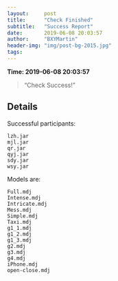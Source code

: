 ```yaml
---
layout:     post
title:      "Check Finished"
subtitle:   "Success Report"
date:       2019-06-08 20:03:57
author:     "BXYMartin"
header-img: "img/post-bg-2015.jpg"
tags:
---
```


**Time: 2019-06-08 20:03:57**

> “Check Success!”


## Details

Successful participants:

```
lzh.jar
mjl.jar
qr.jar
qyj.jar
sdy.jar
wsy.jar
```

Models are:

```
Full.mdj
Intense.mdj
Intricate.mdj
Mess.mdj
Simple.mdj
Taxi.mdj
g1_1.mdj
g1_2.mdj
g1_3.mdj
g2.mdj
g3.mdj
g4.mdj
iPhone.mdj
open-close.mdj
```

